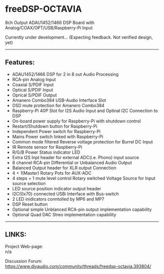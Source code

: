 # freeDSP-OCTAVIA
8ch Output ADAU1452/1466 DSP Board with Analog/COAX/OPT/USB/Raspberry-Pi Input

Currently under development... (Expecting feedback. Not verified design, yet) 

----
## Features:
* ADAU1452/1466 DSP for 2 in 8 out Audio Processing
* RCA-pin Analog Input
* Coaxial S/PDIF Input
* Optical S/PDIF Input
* Oprical S/PDIF Output
* Amanero Combo384 USB-Audio Interface Slot
* DSD mute protection for Amanero Combo384
* Raspberry-Pi 40P Slot for I2S Audio Input and Optinal I2C Connection to DSP
* On-board power supply for Raspberry-Pi with shutdown control
* Restart/Shutdown button for Raspberry-Pi
* Independent Power switch for Raspberry-Pi
* Mains Power switch linked with Raspberry-Pi
* Common mode filtered Reverse voltage protection for Burrel DC Input
* IR Remote sensor for Raspberry-Pi
* R/G/B Power Status indicator LED
* Extra I2S Inpt header for external ADC(i.e. Phono) input source
* 8 channel RCA-pin Differential or Unbalanced Audio Output
* Balanced Output header for XLR output Connection
* 4 + 1(Master) Rotary Pots for AUX-ADC
* 4 steps + 1 mute level control Rotary switched Voltage Source for Input source selection
* LED source position indicator output header 
* I2C(0x70) connected USBi Interface with Bus-switch
* 2 LED inidicators conntolled by MP6 and MP7
* DSP Reset button
* Optional simple Unblanced RCA-pin output implementation capability
* Optional Quad DAC Streo implementation capability 
----
## LINKS:<br />
Project Web-page:<br />
 n/a

Discussion Forum:<br /> 
 https://www.diyaudio.com/community/threads/freedsp-octavia.393804/
